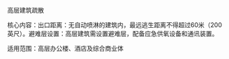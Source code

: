 高层建筑疏散

核心内容​​：
​​出口距离​​：无自动喷淋的建筑内，最远逃生距离不得超过60米（200英尺）。
​​避难层设置​​：高层建筑需设置避难层，配备应急供氧设备和通讯装置。

​​适用范围​​：高层办公楼、酒店及综合商业体
